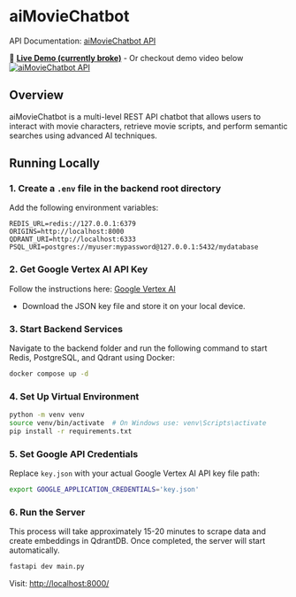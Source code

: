 # aiMovieChatbot

API Documentation: [aiMovieChatbot API](https://aimoviebot.devrohit.tech/)

🔴 **[Live Demo (currently broke)](https://aimoviebot.devrohit.tech/)** - Or checkout demo video below
[![aiMovieChatbot API](https://img.youtube.com/vi/k1eMtm2ISLg/0.jpg)](https://www.youtube.com/watch?v=k1eMtm2ISLg)

## Overview
aiMovieChatbot is a multi-level REST API chatbot that allows users to interact with movie characters, retrieve movie scripts, and perform semantic searches using advanced AI techniques.

## Running Locally

### 1. Create a `.env` file in the backend root directory
Add the following environment variables:
```env
REDIS_URL=redis://127.0.0.1:6379
ORIGINS=http://localhost:8000
QDRANT_URI=http://localhost:6333
PSQL_URI=postgres://myuser:mypassword@127.0.0.1:5432/mydatabase
```

### 2. Get Google Vertex AI API Key
Follow the instructions here: [Google Vertex AI](https://cloud.google.com/vertex-ai/generative-ai/docs/start/quickstarts/quickstart-multimodal)
- Download the JSON key file and store it on your local device.

### 3. Start Backend Services
Navigate to the backend folder and run the following command to start Redis, PostgreSQL, and Qdrant using Docker:
```sh
docker compose up -d
```

### 4. Set Up Virtual Environment
```sh
python -m venv venv
source venv/bin/activate  # On Windows use: venv\Scripts\activate
pip install -r requirements.txt
```

### 5. Set Google API Credentials
Replace `key.json` with your actual Google Vertex AI API key file path:
```sh
export GOOGLE_APPLICATION_CREDENTIALS='key.json'
```

### 6. Run the Server
This process will take approximately 15-20 minutes to scrape data and create embeddings in QdrantDB. Once completed, the server will start automatically.
```sh
fastapi dev main.py 
```

Visit: [http://localhost:8000/](http://localhost:8000/)

